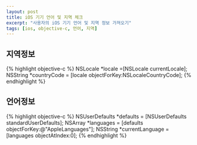 ```yaml
---
layout: post
title: iOS 기기 언어 및 지역 체크
excerpt: "사용자의 iOS 기기 언어 및 지역 정보 가져오기"
tags: [ios, objective-c, 언어, 지역]
---
```

## 지역정보
{% highlight objective-c %}
NSLocale *locale =[NSLocale currentLocale];
NSString *countryCode = [locale objectForKey:NSLocaleCountryCode];
{% endhighlight %}

## 언어정보
{% highlight objective-c %}
NSUserDefaults *defaults = [NSUserDefaults standardUserDefaults];
NSArray *languages = [defaults objectForKey:@"AppleLanguages"];
NSString *currentLanguage = [languages objectAtIndex:0];
{% endhighlight %}
